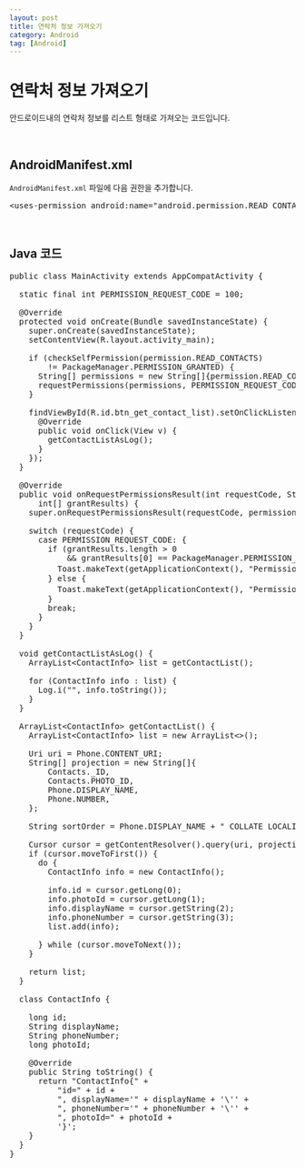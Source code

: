 ```yaml
---
layout: post
title: 연락처 정보 가져오기
category: Android
tag: [Android]
---
```

# 연락처 정보 가져오기

안드로이드내의 연락처 정보를 리스트 형태로 가져오는 코드입니다.

<br>

## AndroidManifest.xml

`AndroidManifest.xml` 파일에 다음 권한을 추가합니다.

<pre class="prettyprint">
&lt;uses-permission android:name="android.permission.READ_CONTACTS" tools:remove="android:maxSdkVersion"/&gt;
</pre>

<br>

## Java 코드

<pre class="prettyprint">
public class MainActivity extends AppCompatActivity {

  static final int PERMISSION_REQUEST_CODE = 100;

  @Override
  protected void onCreate(Bundle savedInstanceState) {
    super.onCreate(savedInstanceState);
    setContentView(R.layout.activity_main);

    if (checkSelfPermission(permission.READ_CONTACTS)
        != PackageManager.PERMISSION_GRANTED) {
      String[] permissions = new String[]{permission.READ_CONTACTS};
      requestPermissions(permissions, PERMISSION_REQUEST_CODE);
    }

    findViewById(R.id.btn_get_contact_list).setOnClickListener(new OnClickListener() {
      @Override
      public void onClick(View v) {
        getContactListAsLog();
      }
    });
  }

  @Override
  public void onRequestPermissionsResult(int requestCode, String permissions[],
      int[] grantResults) {
    super.onRequestPermissionsResult(requestCode, permissions, grantResults);

    switch (requestCode) {
      case PERMISSION_REQUEST_CODE: {
        if (grantResults.length > 0
            && grantResults[0] == PackageManager.PERMISSION_GRANTED) {
          Toast.makeText(getApplicationContext(), "Permission 완료", Toast.LENGTH_SHORT).show();
        } else {
          Toast.makeText(getApplicationContext(), "Permission 실패", Toast.LENGTH_SHORT).show();
        }
        break;
      }
    }
  }

  void getContactListAsLog() {
    ArrayList&lt;ContactInfo&gt; list = getContactList();

    for (ContactInfo info : list) {
      Log.i("", info.toString());
    }
  }

  ArrayList&lt;ContactInfo&gt; getContactList() {
    ArrayList&lt;ContactInfo&gt; list = new ArrayList<>();

    Uri uri = Phone.CONTENT_URI;
    String[] projection = new String[]{
        Contacts._ID,
        Contacts.PHOTO_ID,
        Phone.DISPLAY_NAME,
        Phone.NUMBER,
    };

    String sortOrder = Phone.DISPLAY_NAME + " COLLATE LOCALIZED ASC";

    Cursor cursor = getContentResolver().query(uri, projection, null, null, sortOrder);
    if (cursor.moveToFirst()) {
      do {
        ContactInfo info = new ContactInfo();

        info.id = cursor.getLong(0);
        info.photoId = cursor.getLong(1);
        info.displayName = cursor.getString(2);
        info.phoneNumber = cursor.getString(3);
        list.add(info);

      } while (cursor.moveToNext());
    }

    return list;
  }

  class ContactInfo {

    long id;
    String displayName;
    String phoneNumber;
    long photoId;

    @Override
    public String toString() {
      return "ContactInfo{" +
          "id=" + id +
          ", displayName='" + displayName + '\'' +
          ", phoneNumber='" + phoneNumber + '\'' +
          ", photoId=" + photoId +
          '}';
    }
  }
}
</pre>